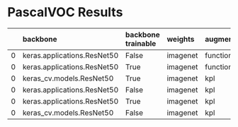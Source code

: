 # PascalVOC Results
|    | backbone                    | backbone trainable   | weights   | augmenter   |     loss |   val_loss |   val_classification_loss |   val_box_loss |      mAP |   Recall |
|---:|:----------------------------|:---------------------|:----------|:------------|---------:|-----------:|--------------------------:|---------------:|---------:|---------:|
|  0 | keras.applications.ResNet50 | False                | imagenet  | function    | 0.900034 |   0.71635  |                  0.394131 |       0.322218 | 0.326701 | 0.396513 |
|  0 | keras.applications.ResNet50 | True                 | imagenet  | function    | 0.844981 |   0.711848 |                  0.375795 |       0.336054 | 0.336244 | 0.390878 |
|  0 | keras_cv.models.ResNet50    | True                 | imagenet  | kpl         | 0.855949 |   0.679754 |                  0.362206 |       0.317549 | 0.33908  | 0.395572 |
|  0 | keras.applications.ResNet50 | False                | imagenet  | kpl         | 0.913027 |   0.740511 |                  0.407273 |       0.333237 | 0.321774 | 0.385703 |
|  0 | keras.applications.ResNet50 | True                 | imagenet  | kpl         | 0.845851 |   0.734732 |                  0.388184 |       0.346548 | 0.317074 | 0.372956 |
|  0 | keras_cv.models.ResNet50    | False                | imagenet  | kpl         | 0.88654  |   0.733746 |                  0.377153 |       0.356593 | 0.286879 | 0.352644 |